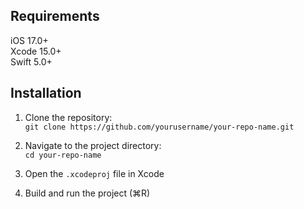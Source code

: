 ## Requirements
iOS 17.0+\
Xcode 15.0+\
Swift 5.0+

## Installation

1. Clone the repository:\
```git clone https://github.com/yourusername/your-repo-name.git```

2. Navigate to the project directory:\
`cd your-repo-name`

3. Open the `.xcodeproj` file in Xcode

4. Build and run the project (⌘R)